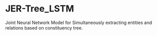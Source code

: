 # JER-Tree_LSTM
Joint Neural Network Model for Simultaneously extracting entities and relations based on constituency tree.
